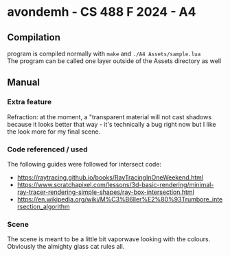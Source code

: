 # avondemh - CS 488 F 2024 - A4

## Compilation

program is compiled normally with `make` and `./A4 Assets/sample.lua` \
The program can be called one layer outside of the Assets directory as well

## Manual

### Extra feature

Refraction: at the moment, a "transparent material will not cast shadows because it looks better that way - it's technically a bug right now but I like the look more for my final scene.

### Code referenced / used

The following guides were followed for intersect code:

-   https://raytracing.github.io/books/RayTracingInOneWeekend.html
-   https://www.scratchapixel.com/lessons/3d-basic-rendering/minimal-ray-tracer-rendering-simple-shapes/ray-box-intersection.html
-   https://en.wikipedia.org/wiki/M%C3%B6ller%E2%80%93Trumbore_intersection_algorithm

### Scene

The scene is meant to be a little bit vaporwave looking with the colours. Obviously the almighty glass cat rules all.
